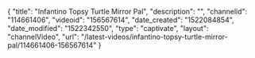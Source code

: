 {
    "title": "Infantino Topsy Turtle Mirror Pal",
    "description": "",
    "channelid": "114661406",
    "videoid": "156567614",
    "date_created": "1522084854",
    "date_modified": "1522342550",
    "type": "captivate",
    "layout": "channelVideo",
    "url": "\/latest-videos\/infantino-topsy-turtle-mirror-pal\/114661406-156567614"
}